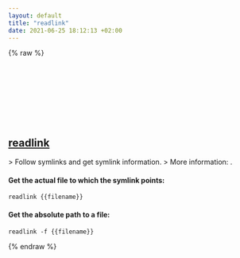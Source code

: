 ```yaml
---
layout: default
title: "readlink"
date: 2021-06-25 18:12:13 +02:00
---
```

{% raw %}
<h2 id="readlink">
  <a href="/en/common/readlink.html">readlink</a> <a href="#readlink"><svg class="icon">
    <use href="/assets/images/unicode_sprite.svg#link" />
  </svg></a>
</h2>
> Follow symlinks and get symlink information.
> More information: <https://www.gnu.org/software/coreutils/readlink>.

#### Get the actual file to which the symlink points:
```shell
readlink {{filename}}
```
#### Get the absolute path to a file:
```shell
readlink -f {{filename}}
```
{% endraw %}